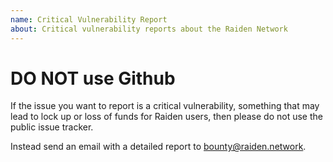 ```yaml
---
name: Critical Vulnerability Report
about: Critical vulnerability reports about the Raiden Network
---
```


# DO NOT use Github

If the issue you want to report is a critical vulnerability, something that may lead to lock up or loss of funds for Raiden users, then please do not use the public issue tracker.

Instead send an email with a detailed report to bounty@raiden.network.
<!-- TODO: Also add a link to the bug bounty website rules here. -->
